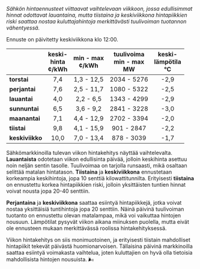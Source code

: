 *Sähkön hintaennusteet viittaavat vaihtelevaan viikkoon, jossa edullisimmat hinnat odottavat lauantaina, mutta tiistaina ja keskiviikkona hintapiikkien riski saattaa nostaa kuluttajahintoja merkittävästi tuulivoiman tuotannon vähentyessä.*

Ennuste on päivitetty keskiviikkona klo 12:00.

|              | keski-<br>hinta<br>¢/kWh | min - max<br>¢/kWh | tuulivoima<br>min - max<br>MW | keski-<br>lämpötila<br>°C |
|:-------------|:----------------:|:----------------:|:-------------:|:-------------:|
| **torstai**  |       7,4        |      1,3 - 12,5      |   2034 - 5276    |      -2,9       |
| **perjantai**|       7,6        |      2,5 - 11,7      |   1080 - 5322    |      -2,5       |
| **lauantai** |       4,0        |      2,2 - 6,5       |   1343 - 4299    |      -2,9       |
| **sunnuntai**|       6,5        |      3,6 - 9,2       |   2841 - 3228    |      -3,0       |
| **maanantai**|       7,1        |      4,4 - 12,9      |   2702 - 3394    |      -2,0       |
| **tiistai**  |       9,8        |      4,1 - 15,9      |    901 - 2847    |      -2,2       |
| **keskiviikko**|     10,0       |      7,0 - 13,4      |    878 - 3039    |      -1,7       |

Sähkömarkkinoilla tulevan viikon hintakehitys näyttää vaihtelevalta. **Lauantaista** odotetaan viikon edullisinta päivää, jolloin keskihinta asettuu noin neljän sentin tasolle. Tuulivoimaa on tarjolla runsaasti, mikä osaltaan selittää matalan hintatason. **Tiistaina** ja **keskiviikkona** ennustetaan korkeampia keskihintoja, jopa 10 senttiä kilowattitunnilta. Erityisesti **tiistaina** on ennustettu korkea hintapiikkien riski, jolloin yksittäisten tuntien hinnat voivat nousta jopa 20-40 senttiin.

**Perjantaina** ja **keskiviikkona** saattaa esiintyä hintapiikkejä, jotka voivat nostaa yksittäisiä tuntihintoja jopa 20 senttiin. Näinä päivinä tuulivoiman tuotanto on ennustettu olevan matalampaa, mikä voi vaikuttaa hintojen nousuun. Lämpötilat pysyvät viikon aikana miinuksen puolella, mutta eivät ole ennusteen mukaan merkittävässä roolissa hintakehityksessä.

Viikon hintakehitys on siis monimuotoinen, ja erityisesti tiistain mahdolliset hintapiikit tekevät päivästä huomionarvoisen. Tällaisina päivinä markkinoilla saattaa esiintyä voimakasta vaihtelua, joten kuluttajien on hyvä olla tietoisia mahdollisista hintojen nousuista. 🌬️
